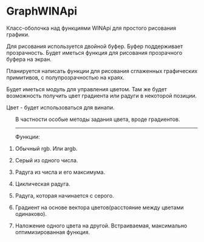 # GraphWINApi
Класс-оболочка над функциями WINApi для простого рисования графики.

Для рисования используется двойной буфер. Буфер поддерживает прозрачность. Будет иметься функция для рисования прозрачного буфера на экран.

Планируется написать функции для рисования сглаженных графических примитивов, с полупрозрачностью на краях.

Будет иметься модуль для управления цветом. Там же будет возможность получить цвет градиента или радуги в некоторой позиции.

<p>Цвет - будет использоваться для винапи.</p>
<ol>
	<p>В частности особые методы задания цвета, вроде градиентов.</p>
	<hr>
	<p>Функции:</p>
	<li><p>Обычный rgb. Или argb.</p>
	<li><p>Серый из одного числа.</p>
	<li><p>Радуга из числа и его максимума.</p>
	<li><p>Циклическая радуга.</p>
	<li><p>Радуга, которая начинается с серого.</p>
	<li><p>Градиент на основе вектора цветов(расстояние между цветами одинаково).</p>
	<li><p>Наложение одного цвета на другой. Встраиваемая, максимально оптимизированная функция.</p>
</ol>